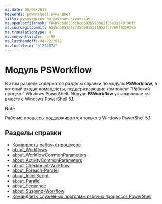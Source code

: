 ```yaml
---
ms.date: 06/05/2017
keywords: powershell,командлет
title: руководство по рабочим процессам
ms.openlocfilehash: f86b9cbd838dcbcd6926593062f85e33970f98fc
ms.sourcegitcommit: 6545c60578f7745be015111052fd7769f8289296
ms.translationtype: HT
ms.contentlocale: ru-RU
ms.lasthandoff: 04/22/2020
ms.locfileid: "81224074"
---
```

# <a name="psworkflow-module"></a>Модуль PSWorkflow

В этом разделе содержатся разделы справки по модулю **PSWorkflow**, в который входят командлеты, поддерживающие компонент "Рабочий процесс" Windows PowerShell. Модуль **PSWorkflow** устанавливается вместе с Windows PowerShell 5.1.

> [!NOTE]
> Рабочие процессы поддерживаются только в Windows PowerShell 5.1.

## <a name="help-topics"></a>Разделы справки

- [Командлеты рабочих процессов](/powershell/module/psworkflow/?view=powershell-5.1)
- [about_Workflows](/powershell/module/psworkflow/about/about_workflows?view=powershell-5.1)
- [about_WorkflowCommonParameters](/powershell/module/psworkflow/about/about_WorkflowCommonParameters?view=powershell-5.1)
- [about_ActivityCommonParameters](/powershell/module/psworkflow/about/about_ActivityCommonParameters?view=powershell-5.1)
- [about_Checkpoint-Workflow](/powershell/module/psworkflow/about/about_Checkpoint-Workflow?view=powershell-5.1)
- [about_Foreach-Parallel](/powershell/module/psworkflow/about/about_Foreach-Parallel?view=powershell-5.1)
- [about_InlineScript](/powershell/module/psworkflow/about/about_InlineScript?view=powershell-5.1)
- [about_Parallel](/powershell/module/psworkflow/about/about_Parallel?view=powershell-5.1)
- [about_Sequence](/powershell/module/psworkflow/about/about_Sequence?view=powershell-5.1)
- [about_Suspend-Workflow](/powershell/module/psworkflow/about/about_Suspend-Workflow?view=powershell-5.1)
- [Командлеты служебных программ рабочих процессов PowerShell](/powershell/module/psworkflowutility/?view=powershell-5.1)
